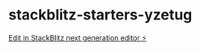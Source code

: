 # stackblitz-starters-yzetug

[Edit in StackBlitz next generation editor ⚡️](https://stackblitz.com/~/github.com/AzamAlalai/stackblitz-starters-yzetug)